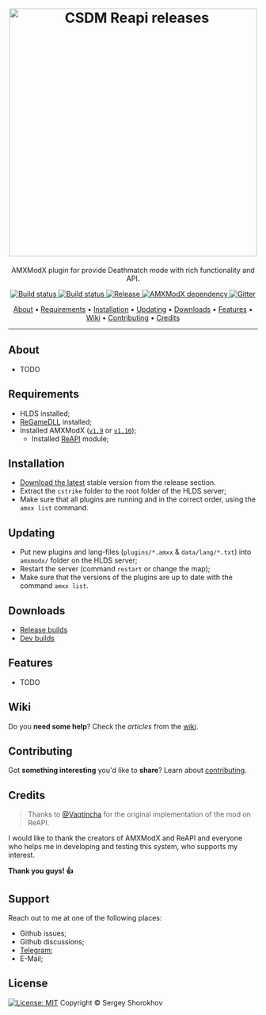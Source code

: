 <h1 align="center">
  <a href="https://github.com/wopox1337/CSDM-ReAPI/releases"><img src="https://user-images.githubusercontent.com/18553678/126974290-c1b301e7-6e8c-4b35-8e5e-440e9fe3ddc2.png" width="500px" alt="CSDM Reapi releases"></a>
</h1>

<p align="center">AMXModX plugin for provide Deathmatch mode with rich functionality and API.</p>

<p align="center">
    <a href="https://github.com/wopox1337/CSDM-ReAPI/releases/latest">
    <img src="https://img.shields.io/github/downloads/wopox1337/CSDM-ReAPI/total?label=Download%40latest&style=flat-square&logo=github&logoColor=white"
         alt="Build status">
    <a href="https://github.com/wopox1337/CSDM-ReAPI/actions">
    <img src="https://img.shields.io/github/workflow/status/wopox1337/CSDM-ReAPI/Build/master?style=flat-square&logo=github&logoColor=white"
         alt="Build status">
    <a href="https://github.com/wopox1337/CSDM-ReAPI/releases">
    <img src="https://img.shields.io/github/v/release/wopox1337/CSDM-ReAPI?include_prereleases&style=flat-square&logo=github&logoColor=white"
         alt="Release">
    <a href="https://www.amxmodx.org/downloads-new.php">
    <img src="https://img.shields.io/badge/AMXModX-%3E%3D1.9.0-blue?style=flat-square"
         alt="AMXModX dependency">
    <a href="https://gitter.im/CSDM-ReAPI/Development?utm_source=badge&utm_medium=badge&utm_campaign=pr-badge">
    <img src="https://img.shields.io/badge/discussions-on%20gitter-informational?style=flat-square&logo=googlechat"
         alt="Gitter">
</p>
      
<p align="center">
  <a href="#about">About</a> •
  <a href="#requirements">Requirements</a> •
  <a href="#installation">Installation</a> •
  <a href="#updating">Updating</a> •
  <a href="#downloads">Downloads</a> •
  <a href="#features">Features</a> •
  <a href="#wiki">Wiki</a> •
  <a href="#contributing">Contributing</a> •
  <a href="#credits">Credits</a>
</p>

---

## About
- TODO

## Requirements
- HLDS installed;
- [ReGameDLL](https://github.com/s1lentq/ReGameDLL_CS) installed;
- Installed AMXModX ([`v1.9`](https://www.amxmodx.org/downloads-new.php) or [`v1.10`](https://www.amxmodx.org/downloads-new.php?branch=master));
    - Installed [ReAPI](https://github.com/s1lentq/reapi) module; 
      
## Installation
- [Download the latest](https://github.com/wopox1337/CSDM-ReAPI/releases/latest) stable version from the release section.
- Extract the `cstrike` folder to the root folder of the HLDS server;
- Make sure that all plugins are running and in the correct order, using the `amxx list` command.

## Updating
- Put new plugins and lang-files (`plugins/*.amxx` & `data/lang/*.txt`) into `amxmodx/` folder on the HLDS server;
- Restart the server (command `restart` or change the map);
- Make sure that the versions of the plugins are up to date with the command `amxx list`.

## Downloads
- [Release builds](https://github.com/wopox1337/CSDM-ReAPI/releases)
- [Dev builds](https://github.com/wopox1337/CSDM-ReAPI/actions/workflows/build.yml)
      
## Features
- TODO

## Wiki
Do you **need some help**? Check the _articles_ from the [wiki](https://github.com/wopox1337/CSDM-ReAPI/wiki).

## Contributing
Got **something interesting** you'd like to **share**? Learn about [contributing](CONTRIBUTING.md).

## Credits
> Thanks to [@Vaqtincha](https://github.com/Vaqtincha) for the original implementation of the mod on ReAPI.

I would like to thank the creators of AMXModX and ReAPI and everyone who helps me in developing and testing this system, who supports my interest.
      
**Thank you guys! 👍**

## Support
Reach out to me at one of the following places:
- Github issues;
- Github discussions;
- [Telegram](https://t.me/ShorokhovSergey);
- E-Mail;

## License
[![License: MIT](https://img.shields.io/badge/License-MIT-blue.svg?style=flat-square)](LICENSE)
 Copyright © Sergey Shorokhov
